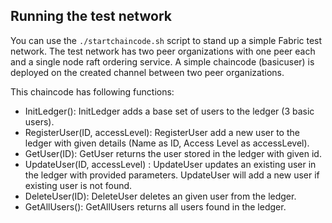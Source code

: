 ## Running the test network

You can use the `./startchaincode.sh` script to stand up a simple Fabric test network. The test network has two peer organizations with one peer each and a single node raft ordering service. A simple chaincode (basicuser) is deployed on the created channel between two peer organizations.

This chaincode has following functions:
- InitLedger(): InitLedger adds a base set of users to the ledger (3 basic users).
- RegisterUser(ID, accessLevel): RegisterUser add a new user to the ledger with given details (Name as ID, Access Level as accessLevel).
- GetUser(ID): GetUser returns the user stored in the ledger with given id.
- UpdateUser(ID, accessLevel) : UpdateUser updates an existing user in the ledger with provided parameters. UpdateUser will add a new user if existing user is not found.
- DeleteUser(ID): DeleteUser deletes an given user from the ledger.
- GetAllUsers(): GetAllUsers returns all users found in the ledger.



